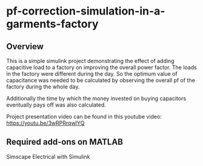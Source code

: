 # pf-correction-simulation-in-a-garments-factory

## Overview
This is a simple simulink project demonstrating the effect of adding capacitive load to a factory on improving the overall power factor. The loads in the factory were different during the day. So the optimum value of capacitance was needed to be calculated by observing the overall pf of the factory during the whole day. 

Additionally the time by which the money invested on buying capacitors eventually pays off was also calculated.

Project presentation video can be found in this youtube video: https://youtu.be/3wRPRrqwIYQ

## Required add-ons on MATLAB
Simscape Electrical with Simulink
